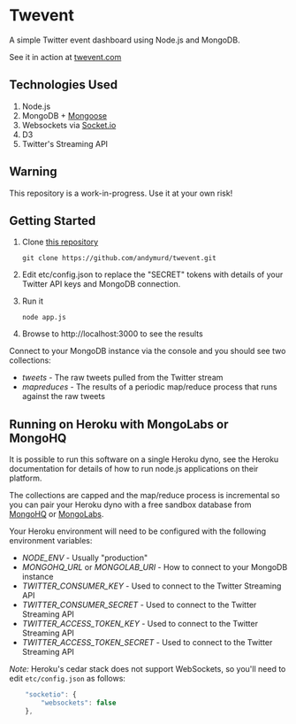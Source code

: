 Twevent
=======

A simple Twitter event dashboard using Node.js and MongoDB.

See it in action at [twevent.com](http://www.twevent.com)

Technologies Used
-----------------

1.  Node.js
2.  MongoDB + [Mongoose](http://mongoosejs.com)
3.  Websockets via [Socket.io](http://socket.io)
4.  D3
5.  Twitter's Streaming API

Warning
-------

This repository is a work-in-progress. Use it at your own risk!

Getting Started
---------------

1.  Clone [this repository](https://github.com/andymurd/twevent)

    `git clone https://github.com/andymurd/twevent.git`

2.  Edit etc/config.json to replace the "SECRET" tokens with details 
    of your Twitter API keys and MongoDB connection.
    
3.  Run it

    `node app.js`

4.  Browse to http://localhost:3000 to see the results

Connect to your MongoDB instance via the console and you should see two collections:

*   *tweets* - The raw tweets pulled from the Twitter stream
*   *mapreduces* - The results of a periodic map/reduce process that runs against the raw tweets

Running on Heroku with MongoLabs or MongoHQ
-------------------------------------------

It is possible to run this software on a single Heroku dyno, see the Heroku documentation for details of how to run node.js applications on their platform.

The collections are capped and the map/reduce process is incremental so you can pair your Heroku dyno with a free sandbox database from [MongoHQ](http://mongohq.com) or [MongoLabs](http://mongolabs.com).

Your Heroku environment will need to be configured with the following environment variables:

*  *NODE_ENV* - Usually "production"
*  *MONGOHQ_URL* or *MONGOLAB_URI* - How to connect to your MongoDB instance
*  *TWITTER_CONSUMER_KEY* - Used to connect to the Twitter Streaming API
*  *TWITTER_CONSUMER_SECRET* - Used to connect to the Twitter Streaming API
*  *TWITTER_ACCESS_TOKEN_KEY* - Used to connect to the Twitter Streaming API
*  *TWITTER_ACCESS_TOKEN_SECRET* - Used to connect to the Twitter Streaming API

*Note:* Heroku's cedar stack does not support WebSockets, so you'll need to edit `etc/config.json` as follows:

```javascript
    "socketio": {
        "websockets": false
    },
```


